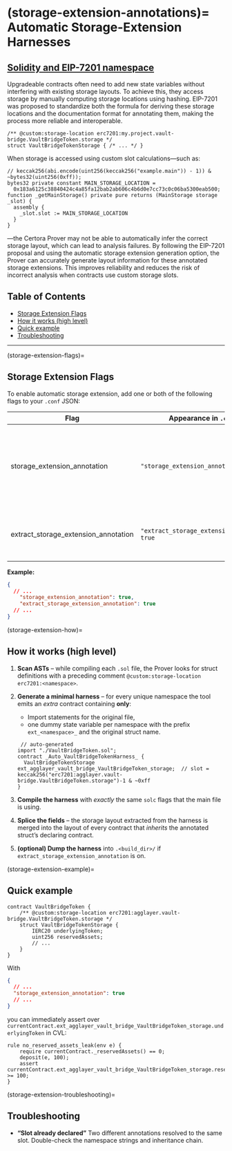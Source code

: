 (storage-extension-annotations)=
Automatic Storage-Extension Harnesses
=====================================

[Solidity and EIP-7201 namespace](https://eips.ethereum.org/EIPS/eip-7201)
-----------------------------
Upgradeable contracts often need to add new state variables without interfering with existing storage layouts. To achieve this, they access storage by manually computing storage locations using hashing. EIP-7201 was proposed to standardize both the formula for deriving these storage locations and the documentation format for annotating them, making the process more reliable and interoperable.

```solidity
/** @custom:storage-location erc7201:my.project.vault-bridge.VaultBridgeToken.storage */
struct VaultBridgeTokenStorage { /* ... */ }
```

When storage is accessed using custom slot calculations—such as:

```solidity
// keccak256(abi.encode(uint256(keccak256("example.main")) - 1)) & ~bytes32(uint256(0xff));
bytes32 private constant MAIN_STORAGE_LOCATION =
  0x183a6125c38840424c4a85fa12bab2ab606c4b6d0e7cc73c0c06ba5300eab500;
function _getMainStorage() private pure returns (MainStorage storage _slot) {
  assembly {
    _slot.slot := MAIN_STORAGE_LOCATION
  }
}
```

—the Certora Prover may not be able to automatically infer the correct storage layout, which can lead to analysis failures. By following the EIP-7201 proposal and using the automatic storage extension generation option, the Prover can accurately generate layout information for these annotated storage extensions. This improves reliability and reduces the risk of incorrect analysis when contracts use custom storage slots.

## Table of Contents

- [Storage Extension Flags](#storage-extension-flags)
- [How it works (high level)](#storage-extension-how)
- [Quick example](#storage-extension-example)
- [Troubleshooting](#storage-extension-troubleshooting)

---

(storage-extension-flags)=
## Storage Extension Flags

To enable automatic storage extension, add one or both of the following flags to your `.conf` JSON:

| Flag                             | Appearance in `.conf` file                | Pass directly to CLI option                   | Purpose                                                                                                                                |
| -------------------------------- | ----------------------------------------- | --------------------------------------------- | -------------------------------------------------------------------------------------------------------------------------------------- |
| storage_extension_annotation     | `"storage_extension_annotation": true`    | `--storage_extension_annotation`              | Detects `@custom:storage-location erc7201:…` annotations and **automatically extends the storage layout** during compilation.           |
| extract_storage_extension_annotation | `"extract_storage_extension_annotation": true` | `--extract_storage_extension_annotation`      | Dumps the generated harness Solidity file(s) to `<build_dir>/…` for inspection.                                                        |

**Example:**

```json
{
  // ...
    "storage_extension_annotation": true,
    "extract_storage_extension_annotation": true
  // ...
}
```

(storage-extension-how)=
## How it works (high level)

1. **Scan ASTs** – while compiling each `.sol` file, the Prover looks for
   struct definitions with a preceding comment 
   `@custom:storage-location erc7201:<namespace>`.

2. **Generate a minimal harness** – for every unique namespace the tool
   emits an *extra* contract containing **only**:

   * Import statements for the original file,
   * one dummy state variable per namespace with the prefix
     `ext_<namespace>_` and the original struct name.

    ```solidity
     // auto-generated
    import "./VaultBridgeToken.sol";
    contract _Auto_VaultBridgeTokenHarness_ {
      VaultBridgeTokenStorage ext_agglayer_vault_bridge_VaultBridgeToken_storage;  // slot = keccak256("erc7201:agglayer.vault-bridge.VaultBridgeToken.storage")-1 & ~0xff
    }
    ```

3. **Compile the harness** with *exactly* the same `solc` flags that the main file is using.

4. **Splice the fields** – the storage layout extracted from the harness
   is merged into the layout of every contract that *inherits* the
   annotated struct’s declaring contract.

5. **(optional) Dump the harness** into
   `.<build_dir>/` if
   `extract_storage_extension_annotation` is on.

(storage-extension-example)=
## Quick example

```solidity
contract VaultBridgeToken {
    /** @custom:storage-location erc7201:agglayer.vault-bridge.VaultBridgeToken.storage */
    struct VaultBridgeTokenStorage {
        IERC20 underlyingToken;
        uint256 reservedAssets;
        // ...
    }
}
```

With

```json
{
  // ...
  "storage_extension_annotation": true
  // ...
}
```

you can immediately assert over `currentContract.ext_agglayer_vault_bridge_VaultBridgeToken_storage.underlyingToken`
in CVL:

```cvl
rule no_reserved_assets_leak(env e) {
    require currentContract._reservedAssets() == 0;
    deposit(e, 100);
    assert currentContract.ext_agglayer_vault_bridge_VaultBridgeToken_storage.reservedAssets >= 100;
}
```

(storage-extension-troubleshooting)=
## Troubleshooting

* **“Slot already declared”**
  Two different annotations resolved to the same slot. Double-check the
  namespace strings and inheritance chain.
